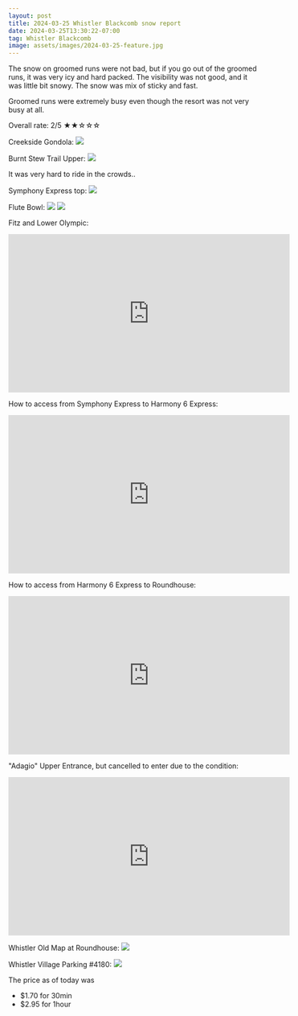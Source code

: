 ```yaml
---
layout: post
title: 2024-03-25 Whistler Blackcomb snow report
date: 2024-03-25T13:30:22-07:00
tag: Whistler Blackcomb
image: assets/images/2024-03-25-feature.jpg
---
```


The snow on groomed runs were not bad, but if you go out of the groomed runs, it was very icy and hard packed. The visibility was not good, and it was little bit snowy. The snow was mix of sticky and fast.

Groomed runs were extremely busy even though the resort was not very busy at all.

Overall rate: 2/5 ★★☆☆☆

Creekside Gondola:
![](/assets/images/2024-03-25-creekside-gondola.jpg)

Burnt Stew Trail Upper:
![](/assets/images/2024-03-25-burnt-stew-trail-upper.jpg)

It was very hard to ride in the crowds..

Symphony Express top:
![](/assets/images/2024-03-25-symphony-express-top.jpg)

Flute Bowl:
![](/assets/images/2024-03-25-flute-bowl.jpg)
![](/assets/images/2024-03-25-flute-bowl-2.jpg)

Fitz and Lower Olympic:
<iframe width="560" height="315" src="https://www.youtube.com/embed/eEcxopQb_j0?si=Ob-fDiEcg_p-L2ae&hl=en" title="YouTube video player" frameborder="0" allow="accelerometer; autoplay; clipboard-write; encrypted-media; gyroscope; picture-in-picture; web-share" referrerpolicy="strict-origin-when-cross-origin" allowfullscreen></iframe>

How to access from Symphony Express to Harmony 6 Express:
<iframe width="560" height="315" src="https://www.youtube.com/embed/SpLdKKsMPt0?si=Ob-fDiEcg_p-L2ae&hl=en" title="YouTube video player" frameborder="0" allow="accelerometer; autoplay; clipboard-write; encrypted-media; gyroscope; picture-in-picture; web-share" referrerpolicy="strict-origin-when-cross-origin" allowfullscreen></iframe>

How to access from Harmony 6 Express to Roundhouse:
<iframe width="560" height="315" src="https://www.youtube.com/embed/ekH9j8-rc6o?si=Ob-fDiEcg_p-L2ae&hl=en" title="YouTube video player" frameborder="0" allow="accelerometer; autoplay; clipboard-write; encrypted-media; gyroscope; picture-in-picture; web-share" referrerpolicy="strict-origin-when-cross-origin" allowfullscreen></iframe>

"Adagio" Upper Entrance, but cancelled to enter due to the condition:
<iframe width="560" height="315" src="https://www.youtube.com/embed/DhxKpAZz9MY?si=Ob-fDiEcg_p-L2ae&hl=en" title="YouTube video player" frameborder="0" allow="accelerometer; autoplay; clipboard-write; encrypted-media; gyroscope; picture-in-picture; web-share" referrerpolicy="strict-origin-when-cross-origin" allowfullscreen></iframe>


Whistler Old Map at Roundhouse:
![](/assets/images/2024-03-25-whistler-old-map-at-roundhouse.jpg)

Whistler Village Parking #4180:
![](/assets/images/2024-03-25-whistler-village-parking-4180.jpg)

The price as of today was
* $1.70 for 30min
* $2.95 for 1hour
